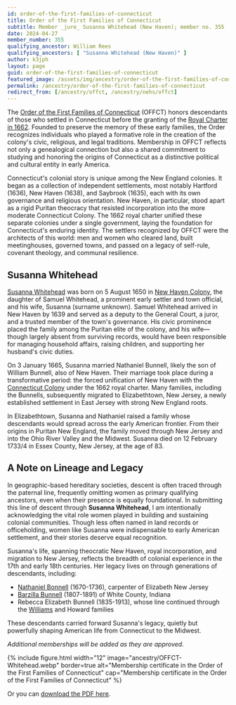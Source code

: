 ```yaml
---
id: order-of-the-first-families-of-connecticut
title: Order of the First Families of Connecticut
subtitle: Member _jure_ Susanna Whitehead (New Haven); member no. 355
date: 2024-04-27
member_number: 355
qualifying_ancestor: William Rees
qualifying_ancestors: [ "Susanna Whitehead (New Haven)" ]
author: k3jph
layout: page
guid: order-of-the-first-families-of-connecticut
featured_image: /assets/img/ancestry/order-of-the-first-families-of-connecticut.webp
permalink: /ancestry/order-of-the-first-families-of-connecticut
redirect_from: [/ancestry/offct, /ancestry/nehs/offct]
---
```


The [Order of the First Families of
Connecticut](https://newenglandsocieties.com/) (OFFCT) honors descendants of
those who settled in Connecticut before the granting of the [Royal Charter in
1662](https://avalon.law.yale.edu/17th_century/ct03.asp). Founded to preserve
the memory of these early families, the Order recognizes individuals who played
a formative role in the creation of the colony's civic, religious, and legal
traditions. Membership in OFFCT reflects not only a genealogical connection but
also a shared commitment to studying and honoring the origins of Connecticut as
a distinctive political and cultural entity in early America.

Connecticut's colonial story is unique among the New England colonies. It began
as a collection of independent settlements, most notably Hartford (1636), New
Haven (1638), and Saybrook (1635), each with its own governance and religious
orientation. New Haven, in particular, stood apart as a rigid Puritan theocracy
that resisted incorporation into the more moderate Connecticut Colony. The 1662
royal charter unified these separate colonies under a single government, laying
the foundation for Connecticut's enduring identity. The settlers recognized by
OFFCT were the architects of this world: men and women who cleared land, built
meetinghouses, governed towns, and passed on a legacy of self-rule, covenant
theology, and communal resilience.

## Susanna Whitehead

[Susanna Whitehead](https://www.wikitree.com/wiki/Whitehead-407) was born on 5
August 1650 in [New Haven
Colony](https://connecticuthistory.org/a-separate-place-the-new-haven-colony-1638-1665/),
the daughter of Samuel Whitehead, a prominent early settler and town official,
and his wife, Susanna (surname unknown). Samuel Whitehead arrived in New Haven
by 1639 and served as a deputy to the General Court, a juror, and a trusted
member of the town's governance. His civic prominence placed the family among
the Puritan elite of the colony, and his wife—though largely absent from
surviving records, would have been responsible for managing household affairs,
raising children, and supporting her husband's civic duties.

On 3 January 1665, Susanna married Nathaniel Bunnell, likely the son of William
Bunnell, also of New Haven. Their marriage took place during a transformative
period: the forced unification of New Haven with the [Connecticut
Colony](https://en.wikipedia.org/wiki/Connecticut_Colony) under the 1662 royal
charter. Many families, including the Bunnells, subsequently migrated to
Elizabethtown, New Jersey, a newly established settlement in East Jersey with
strong New England roots.

In Elizabethtown, Susanna and Nathaniel raised a family whose descendants would
spread across the early American frontier. From their origins in Puritan New
England, the family moved through New Jersey and into the Ohio River Valley and
the Midwest. Susanna died on 12 February 1733/4 in Essex County, New Jersey, at
the age of 83.

## A Note on Lineage and Legacy

In geographic-based hereditary societies, descent is often traced through the
paternal line, frequently omitting women as primary qualifying ancestors, even
when their presence is equally foundational. In submitting this line of descent
through **Susanna Whitehead**, I am intentionally acknowledging the vital role
women played in building and sustaining colonial communities. Though less often
named in land records or officeholding, women like Susanna were indispensable to
early American settlement, and their stories deserve equal recognition.

Susanna's life, spanning theocratic New Haven, royal incorporation, and migration
to New Jersey, reflects the breadth of colonial experience in the 17th and early
18th centuries. Her legacy lives on through generations of descendants,
including:

- [Nathaniel Bonnell](/ancestry/guild-of-colonial-artisans-and-tradesmen)
  (1670-1736), carpenter of Elizabeth New Jersey
- [Barzilla Bunnell](/ancestry/first-families-of-ohio) (1807-1891) of White
  County, Indiana
- Rebecca Elizabeth Bunnell (1835-1913), whose line continued through the
  [Williams](ancestry/national-society-descendants-of-american-railroad-workers)
  and Howard families

These descendants carried forward Susanna's legacy, quietly but powerfully
shaping American life from Connecticut to the Midwest.


*Additional memberships will be added as they are approved.*

{% include figure.html width="12"
   image="ancestry/OFFCT-Whitehead.webp" border=true
   alt="Membership certificate in the Order of the First Families of Connecticut"
   cap="Membership certificate in the Order of the First Families of Connecticut" %}

Or you can [download the PDF here](/assets/docs/ancestry/OFFCT-Whitehead.pdf).
